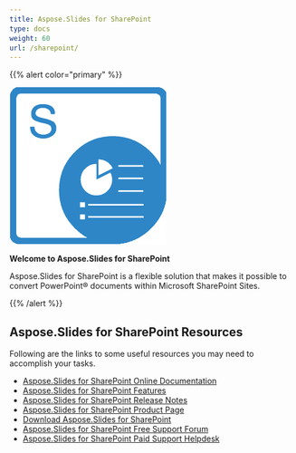```yaml
---
title: Aspose.Slides for SharePoint
type: docs
weight: 60
url: /sharepoint/
---
```


{{% alert color="primary" %}} 

![Aspose.Slides for SharePoint](home_1.png)

**Welcome to Aspose.Slides for SharePoint**

Aspose.Slides for SharePoint is a flexible solution that makes it possible to convert PowerPoint® documents within Microsoft SharePoint Sites.

{{% /alert %}} 

## **Aspose.Slides for SharePoint Resources**

Following are the links to some useful resources you may need to accomplish your tasks.

- [Aspose.Slides for SharePoint Online Documentation](/slides/sharepoint/)
- [Aspose.Slides for SharePoint Features](/slides/sharepoint/features/)
- [Aspose.Slides for SharePoint Release Notes](/slides/sharepoint/release-notes/)
- [Aspose.Slides for SharePoint Product Page](https://products.aspose.com/slides/sharepoint)
- [Download Aspose.Slides for SharePoint](https://downloads.aspose.com/slides/sharepoint)
- [Aspose.Slides for SharePoint Free Support Forum](https://forum.aspose.com/c/slides)
- [Aspose.Slides for SharePoint Paid Support Helpdesk](https://helpdesk.aspose.com/)
